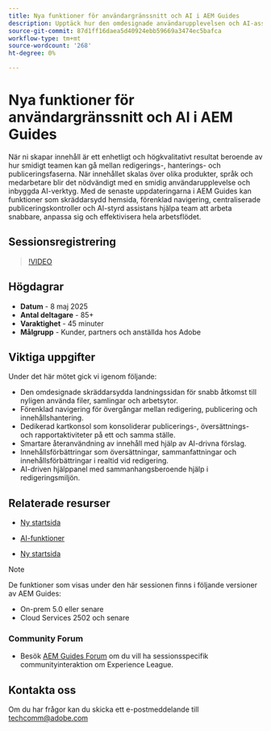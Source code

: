 ```yaml
---
title: Nya funktioner för användargränssnitt och AI i AEM Guides
description: Upptäck hur den omdesignade användarupplevelsen och AI-assistenterna i AEM Guides effektiviserar redigeringen, förbättrar navigeringen och lägger in realtidsinformation i era innehållsflöden.
source-git-commit: 87d1ff16daea5d40924ebb59669a3474ec5bafca
workflow-type: tm+mt
source-wordcount: '268'
ht-degree: 0%

---
```


# Nya funktioner för användargränssnitt och AI i AEM Guides

När ni skapar innehåll är ett enhetligt och högkvalitativt resultat beroende av hur smidigt teamen kan gå mellan redigerings-, hanterings- och publiceringsfaserna. När innehållet skalas över olika produkter, språk och medarbetare blir det nödvändigt med en smidig användarupplevelse och inbyggda AI-verktyg. Med de senaste uppdateringarna i AEM Guides kan funktioner som skräddarsydd hemsida, förenklad navigering, centraliserade publiceringskontroller och AI-styrd assistans hjälpa team att arbeta snabbare, anpassa sig och effektivisera hela arbetsflödet.


## Sessionsregistrering

>[!VIDEO](https://video.tv.adobe.com/v/3458396/?quality=12&learn=on)

## Högdagrar

- **Datum** - 8 maj 2025
- **Antal deltagare** - 85+
- **Varaktighet** - 45 minuter
- **Målgrupp** - Kunder, partners och anställda hos Adobe

## Viktiga uppgifter

Under det här mötet gick vi igenom följande:
- Den omdesignade skräddarsydda landningssidan för snabb åtkomst till nyligen använda filer, samlingar och arbetsytor.
- Förenklad navigering för övergångar mellan redigering, publicering och innehållshantering.
- Dedikerad kartkonsol som konsoliderar publicerings-, översättnings- och rapportaktiviteter på ett och samma ställe.
- Smartare återanvändning av innehåll med hjälp av AI-drivna förslag.
- Innehållsförbättringar som översättningar, sammanfattningar och innehållsförbättringar i realtid vid redigering.
- AI-driven hjälppanel med sammanhangsberoende hjälp i redigeringsmiljön.


## Relaterade resurser

- [Ny startsida](https://experienceleague.adobe.com/en/docs/experience-manager-guides/using/user-guide/home-page/intro-home-page)

- [AI-funktioner](https://experienceleague.adobe.com/en/docs/experience-manager-guides/using/user-guide/ai-assistant-aem/ai-assistant)

- [Ny startsida](https://experienceleague.adobe.com/en/docs/experience-manager-guides/using/install-guide/cs-ig/web-editor-configs-cs/conf-smart-suggestions)



>[!NOTE]
>
> De funktioner som visas under den här sessionen finns i följande versioner av AEM Guides:
> - On-prem 5.0 eller senare
> - Cloud Services 2502 och senare


### Community Forum

- Besök [AEM Guides Forum](https://experienceleaguecommunities.adobe.com/t5/experience-manager-guides/bd-p/xml-documentation-discussions) om du vill ha sessionsspecifik communityinteraktion om Experience League.


## Kontakta oss

Om du har frågor kan du skicka ett e-postmeddelande till <techcomm@adobe.com>